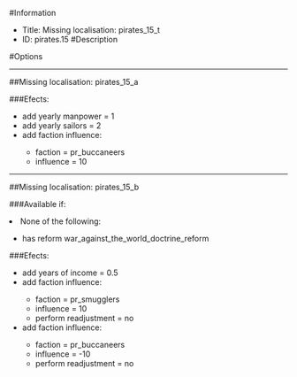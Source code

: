 #Information
 - Title: Missing localisation: pirates_15_t
 - ID: pirates.15
#Description

#Options

___
##Missing localisation: pirates_15_a

###Efects:<ul><li>add yearly manpower = 1</li><li>add yearly sailors = 2</li><li>add faction influence:</li><ul><li>faction = pr_buccaneers</li><li>influence = 10</li></ul></ul>

___
##Missing localisation: pirates_15_b

###Available if:
<li>None of the following:</li><ul><li>has reform war_against_the_world_doctrine_reform</li></ul>

###Efects:<ul><li>add years of income = 0.5</li><li>add faction influence:</li><ul><li>faction = pr_smugglers</li><li>influence = 10</li><li>perform readjustment = no</li></ul><li>add faction influence:</li><ul><li>faction = pr_buccaneers</li><li>influence = -10</li><li>perform readjustment = no</li></ul></ul>
